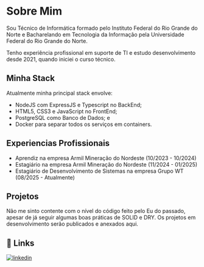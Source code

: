 
# Sobre Mim

Sou Técnico de Informática formado pelo Instituto Federal do Rio Grande do Norte e Bacharelando em Tecnologia da Informação pela Universidade Federal do Rio Grande do Norte.

Tenho experiência profissional em suporte de TI e estudo desenvolvimento desde 2021, quando iniciei o curso técnico.
## Minha Stack

Atualmente minha principal stack envolve:
- NodeJS com ExpressJS e Typescript no BackEnd;
- HTML5, CSS3 e JavaScript no FrontEnd;
- PostgreSQL como Banco de Dados; e
- Docker para separar todos os serviços em containers.
## Experiencias Profissionais

- Aprendiz na empresa Armil Mineração do Nordeste (10/2023 - 10/2024)
- Estagiário na empresa Armil Mineração do Nordeste (11/2024 - 01/2025)
- Estagiário de Desenvolvimento de Sistemas na empresa Grupo WT (08/2025 - Atualmente)
## Projetos

Não me sinto contente com o nível do código feito pelo Eu do passado, apesar de já seguir algumas boas práticas de SOLID e DRY. Os projetos em desenvolvimento serão publicados e anexados aqui.
## 🔗 Links
[![linkedin](https://img.shields.io/badge/linkedin-0A66C2?style=for-the-badge&logo=linkedin&logoColor=white)](https://www.linkedin.com/in/kelpy-de-azevedo-lima/)
